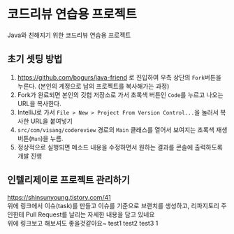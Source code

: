 # 코드리뷰 연습용 프로젝트
Java와 친해지기 위한 코드리뷰 연습용 프로젝트

## 초기 셋팅 방법
1. https://github.com/bogurs/java-friend 로 진입하여 우측 상단의 `Fork`버튼을 누른다. (본인의 계정으로 남의 프로젝트를 복사해가는 과정)
2. Fork가 완료되면 본인의 깃헙 저장소로 가서 초록색 버튼인 `Code`를 누르고 나오는 URL을 복사한다.
3. IntelliJ로 가서 `File > New > Project From Version Control...`을 눌러서 복사한 URL을 붙여넣기
4. `src/com/visang/codereview` 경로의 `Main` 클래스를 열어서 보여지는 초록색 재생버튼(`Run`)을 누름.
5. 정상적으로 실행되면 메소드 내용을 수정하면서 원하는 결과를 콘솔에 출력하도록 개발 진행

## 인텔리제이로 프로젝트 관리하기
https://shinsunyoung.tistory.com/41  
위에 링크에서 이슈(task)를 만들고 이슈를 기준으로 브랜치를 생성하고, 리파지토리 주인한테 Pull Request를 날리는 자세한 내용을 담고 있네요  
위에 링크보고 해보셔도 좋을것같아요~
test1
test2
test3
1